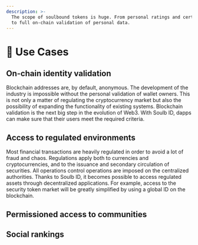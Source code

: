 ```yaml
---
description: >-
  The scope of soulbound tokens is huge. From personal ratings and certificates
  to full on-chain validation of personal data.
---
```


# 🐙 Use Cases

## On-chain identity validation

Blockchain addresses are, by default, anonymous. The development of the industry is impossible without the personal validation of wallet owners. This is not only a matter of regulating the cryptocurrency market but also the possibility of expanding the functionality of existing systems. Blockchain validation is the next big step in the evolution of Web3. With Soulb ID, dapps can make sure that their users meet the required criteria.

## Access to regulated environments

Most financial transactions are heavily regulated in order to avoid a lot of fraud and chaos. Regulations apply both to currencies and cryptocurrencies, and to the issuance and secondary circulation of securities. All operations control operations are imposed on the centralized authorities. Thanks to Soulb ID, it becomes possible to access regulated assets through decentralized applications. For example, access to the security token market will be greatly simplified by using a global ID on the blockchain.

## Permissioned access to communities

## Social rankings
